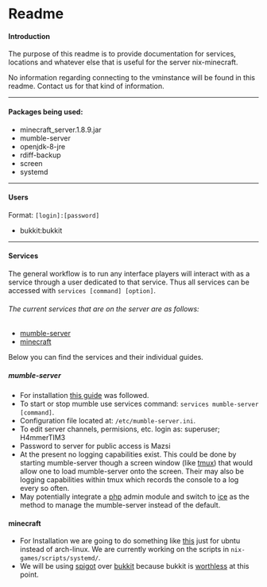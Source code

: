 # Readme   

#### Introduction
The purpose of this readme is to provide documentation for services, locations and whatever else that is useful for the server nix-minecraft.

No information regarding connecting to the vminstance will be found in this readme. Contact us for that kind of information.

---
#### Packages being used:
- minecraft_server.1.8.9.jar
- mumble-server
- openjdk-8-jre
- rdiff-backup
- screen
- systemd

---
#### Users
Format: `[login]:[password]`
- bukkit:bukkit

---
#### Services
The general workflow is to run any interface players will interact with as a service through a user dedicated to that service. Thus all services can be accessed with `services [command] [option]`.

###### The current services that are on the server are as follows:
- [mumble-server](#mumble-server)
- [minecraft](#minecraft)

Below you can find the services and their individual guides.  

##### mumble-server
- For installation [this guide](https://www.digitalocean.com/community/tutorials/how-to-install-and-configure-mumble-server-murmur-on-ubuntu-14-04) was followed.
- To start or stop mumble use services command: `services mumble-server [command]`.
- Configuration file located at: `/etc/mumble-server.ini`.
- To edit server channels, permisions, etc. login as: superuser; H4mmerTIM3
- Password to server for public access is Mazsi
- At the present no logging capabilities exist. This could be done by starting mumble-server though a screen window (like [tmux](https://www.google.com/url?sa=t&rct=j&q=&esrc=s&source=web&cd=1&cad=rja&uact=8&ved=0ahUKEwjC9KLPhNrJAhUS22MKHQkXCJAQFggdMAA&url=https%3A%2F%2Ftmux.github.io%2F&usg=AFQjCNHueh3Gwyi6FitKz3hvm6YkYWMyGQ&sig2=mudV022G17xDeDYPiIeNTQ)) that would allow one to load mumble-server onto the screen. Their may also be logging capabilities within tmux which records the console to a log every so often.
- May potentially integrate a [php](http://sourceforge.net/projects/phpmumbleadmin/) admin module and switch to [ice](http://wiki.mumble.info/wiki/Ice) as the method to manage the mumble-server instead of the default.

#### minecraft
- For Installation we are going to do something like [this](https://wiki.archlinux.org/index.php/Minecraft) just for ubntu instead of arch-linux. We are currently working on the scripts in `nix-games/scripts/systemd/`.
- We will be using [spigot](https://www.spigotmc.org/) over [bukkit](https://bukkit.org/) because bukkit is [worthless](https://www.reddit.com/r/OutOfTheLoop/comments/2fxhz1/what_happened_with_mojang_and_bukkit/) at this point.
